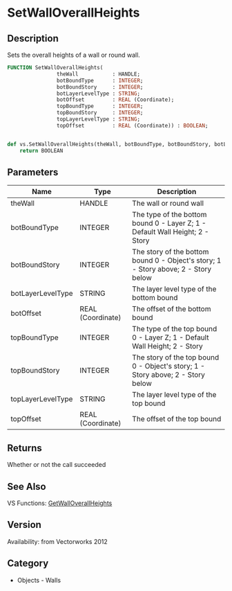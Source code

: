 # SetWallOverallHeights

## Description
Sets the overall heights of a wall or round wall.

```pascal
FUNCTION SetWallOverallHeights(
				theWall           : HANDLE;
				botBoundType      : INTEGER;
				botBoundStory     : INTEGER;
				botLayerLevelType : STRING;
				botOffset         : REAL (Coordinate);
				topBoundType      : INTEGER;
				topBoundStory     : INTEGER;
				topLayerLevelType : STRING;
				topOffset         : REAL (Coordinate)) : BOOLEAN;
```

```python

def vs.SetWallOverallHeights(theWall, botBoundType, botBoundStory, botLayerLevelType, botOffset, topBoundType, topBoundStory, topLayerLevelType, topOffset):
    return BOOLEAN
```

## Parameters
|Name|Type|Description|
|---|---|---|
|theWall|HANDLE|The wall or round wall|
|botBoundType|INTEGER|The type of the bottom bound        0 - Layer Z; 1 - Default Wall Height; 2 - Story|
|botBoundStory|INTEGER|The story of the bottom bound        0 - Object's story; 1 -  Story above; 2 - Story below|
|botLayerLevelType|STRING|The layer level type of the bottom bound|
|botOffset|REAL (Coordinate)|The offset of the bottom bound|
|topBoundType|INTEGER|The type of the top bound        0 - Layer Z; 1 - Default Wall Height; 2 - Story|
|topBoundStory|INTEGER|The story of the top bound        0 - Object's story; 1 -  Story above; 2 - Story below|
|topLayerLevelType|STRING|The layer level type of the top bound|
|topOffset|REAL (Coordinate)|The offset of the top bound|

## Returns
Whether or not the call succeeded

## See Also
VS Functions:
[GetWallOverallHeights](GetWallOverallHeights.md)

## Version
Availability: from Vectorworks 2012
## Category
* Objects - Walls

